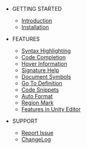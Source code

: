 
- GETTING STARTED

  - [Introduction](README.md)
  - [Installation](Installation.md)

- FEATURES
  - [Syntax Highlighting](Features.md#syntax-highlighting)
  - [Code Completion](Features.md#code-completion-and-basic-intellisense)
  - [Hover Information](Features.md#hover-information)
  - [Signature Help](Features.md#signature-help)
  - [Document Symbols](Features.md#document-symbols)
  - [Go To Definition](Features.md#go-to-definition)
  - [Code Snippets](Features.md#code-snippets)
  - [Auto Format](Features.md#auto-format)
  - [Region Mark](Features.md#1-region-mark)
  - [Features in Unity Editor](Features.md#features-in-unity-editor)

- SUPPORT
  - [Report Issue](reportissue.md)
  - [ChangeLog](CHANGELOG.md)